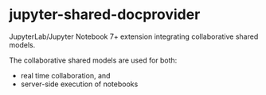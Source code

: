 # jupyter-shared-docprovider

JupyterLab/Jupyter Notebook 7+ extension integrating collaborative shared models.

The collaborative shared models are used for both:
- real time collaboration, and
- server-side execution of notebooks
